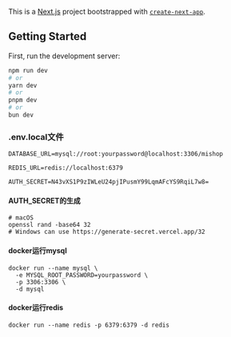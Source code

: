 This is a [Next.js](https://nextjs.org) project bootstrapped with [
`create-next-app`](https://nextjs.org/docs/app/api-reference/cli/create-next-app).

## Getting Started

First, run the development server:

```bash
npm run dev
# or
yarn dev
# or
pnpm dev
# or
bun dev
```


### .env.local文件
```
DATABASE_URL=mysql://root:yourpassword@localhost:3306/mishop

REDIS_URL=redis://localhost:6379

AUTH_SECRET=N43vXS1P9zIWLeU24pjIPusmY99LqmAFcYS9RqiL7w8=
```

#### AUTH_SECRET的生成
```
# macOS
openssl rand -base64 32
# Windows can use https://generate-secret.vercel.app/32
```

#### docker运行mysql
```
docker run --name mysql \                    
  -e MYSQL_ROOT_PASSWORD=yourpassword \
  -p 3306:3306 \
  -d mysql         
```

#### docker运行redis
```
docker run --name redis -p 6379:6379 -d redis
```